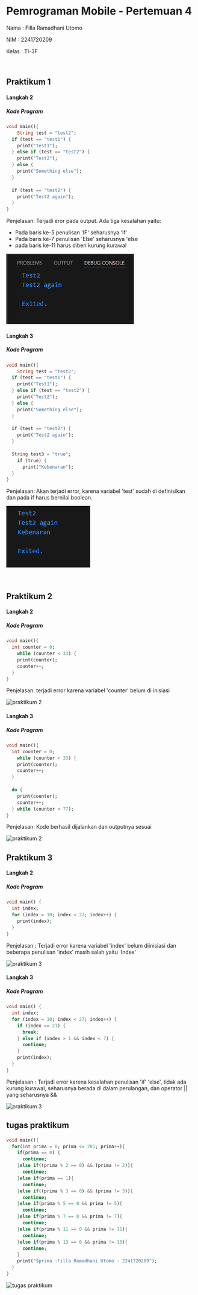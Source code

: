 # Pemrograman Mobile - Pertemuan 4

Nama : Filla Ramadhani Utomo

NIM : 2241720209

Kelas : TI-3F

<br>

## Praktikum 1

#### Langkah 2

##### Kode Program

```dart
void main(){
    String test = "test2";
  if (test == "test1") {
    print("Test1");
  } else if (test == "test2") {
    print("Test2");
  } else {
    print("Something else");
  }

  if (test == "test2") {
    print("Test2 again");
  }
}
```

Penjelasan: Terjadi eror pada output. Ada tiga kesalahan yaitu:

- Pada baris ke-5 penulisan 'IF' seharusnya 'if'
- Pada baris ke-7 penulisan 'Else' seharusnya 'else
- pada baris ke-11 harus diberi kurung kurawal

![praktikum 1](../docs/P1L2.png)

#### Langkah 3

##### Kode Program

```dart
void main(){
    String test = "test2";
  if (test == "test1") {
    print("Test1");
  } else if (test == "test2") {
    print("Test2");
  } else {
    print("Something else");
  }

  if (test == "test2") {
    print("Test2 again");
  }

  String test3 = "true";
    if (true) {
      print("Kebenaran");
  }
}
```

Penjelasan: Akan terjadi error, karena variabel 'test' sudah di definisikan dan pada if harus bernilai boolean.

![praktikum 1](../docs/P1L3.png)

<br>

## Praktikum 2

#### Langkah 2

##### Kode Program

```dart
void main(){
  int counter = 0;
    while (counter < 33) {
    print(counter);
    counter++;
  }
}
```

Penjelasan: terjadi error karena variabel 'counter' belum di inisiasi

![praktikum 2](/docs/P2%20L2.png)

#### Langkah 3

##### Kode Program

```dart
void main(){
  int counter = 0;
    while (counter < 33) {
    print(counter);
    counter++;
  }

  do {
    print(counter);
    counter++;
  } while (counter < 77);
}
```

Penjelasan: Kode berhasil dijalankan dan outputnya sesuai

![praktikum 2](/docs/P2%20L3.png)

## Praktikum 3

#### Langkah 2

##### Kode Program

```dart
void main() {
  int index;
  for (index = 10; index < 27; index++) {
    print(index);
  }
}
```

Penjelasan : Terjadi error karena variabel 'index' belum diinisiasi dan beberapa penulisan 'index' masih salah yaitu 'Index'

![praktikum 3](/docs/P3%20L2.png)

#### Langkah 3

##### Kode Program

```dart
void main() {
  int index;
  for (index = 10; index < 27; index++) {
    if (index == 21) {
      break;
    } else if (index > 1 && index < 7) {
      continue;
    }
    print(index);
  }
}

```

Penjelasan : Terjadi error karena kesalahan penulisan 'if' 'else', tidak ada kurung kurawal, seharusnya berada di dalam perulangan, dan operator || yang seharusnya &&

![praktikum 3](/docs/P3%20L3.png)

## tugas praktikum

```dart
void main(){
  for(int prima = 0; prima <= 201; prima++){
    if(prima == 0) {
      continue;
    }else if((prima % 2 == 0) && (prima != 2)){
      continue;
    }else if(prima == 1){
      continue;
    }else if((prima % 3 == 0) && (prima != 3)){
      continue;
    }else if(prima % 5 == 0 && prima != 5){
      continue;
    }else if(prima % 7 == 0 && prima != 7){
      continue;
    }else if(prima % 11 == 0 && prima != 11){
      continue;
    }else if(prima % 13 == 0 && prima != 13){
      continue;
    }
    print("$prima :Filla Ramadhani Utomo - 2241720209");
  }
}
```

![tugas praktikum](/docs/tugas_praktikum.png)
